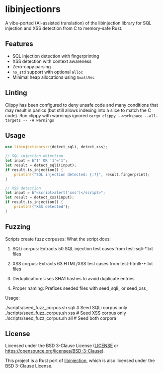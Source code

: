 # libinjectionrs

A vibe-ported (AI-assisted translation) of the libinjection library for SQL injection and XSS detection from C to memory-safe Rust.

## Features

- SQL injection detection with fingerprinting
- XSS detection with context awareness
- Zero-copy parsing
- `no_std` support with optional `alloc`
- Minimal heap allocations using `SmallVec`

## Linting
Clippy has been configured to deny unsafe code and many conditions that may result in panics (but still allows indexing into a slice to match the C code). Run clippy with warnings ignored ```cargo clippy --workspace --all-targets -- -A warnings```

## Usage

```rust
use libinjectionrs::{detect_sqli, detect_xss};

// SQL injection detection
let input = b"1' OR '1'='1";
let result = detect_sqli(input);
if result.is_injection() {
    println!("SQL injection detected: {:?}", result.fingerprint);
}

// XSS detection
let input = b"<script>alert('xss')</script>";
let result = detect_xss(input);
if result.is_injection() {
    println!("XSS detected");
}
```

## Fuzzing
Scripts create fuzz corpuses:
  What the script does:

  1. SQLi corpus: Extracts 50 SQL injection test cases from test-sqli-*.txt
  files
  2. XSS corpus: Extracts 63 HTML/XSS test cases from test-html5-*.txt files

  3. Deduplication: Uses SHA1 hashes to avoid duplicate entries
  4. Proper naming: Prefixes seeded files with seed_sqli_ or seed_xss_

  Usage:

  ./scripts/seed_fuzz_corpus.sh sqli    # Seed SQLi corpus only
  ./scripts/seed_fuzz_corpus.sh xss     # Seed XSS corpus only  
  ./scripts/seed_fuzz_corpus.sh all     # Seed both corpora

## License

Licensed under the BSD 3-Clause License ([LICENSE](LICENSE) or https://opensource.org/licenses/BSD-3-Clause).

This project is a Rust port of [libinjection](https://github.com/client9/libinjection), which is also licensed under the BSD 3-Clause License.